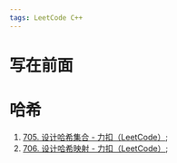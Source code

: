 ```yaml
---
tags: LeetCode C++
---
```




# 写在前面





# 哈希

1.   [705. 设计哈希集合 - 力扣（LeetCode）](https://leetcode.cn/problems/design-hashset/);
2.   [706. 设计哈希映射 - 力扣（LeetCode）](https://leetcode.cn/problems/design-hashmap/);